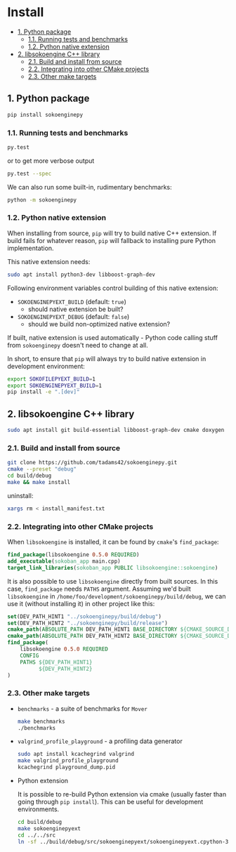 <!-- omit in toc -->
# Install

- [1. Python package](#1-python-package)
  - [1.1. Running tests and benchmarks](#11-running-tests-and-benchmarks)
  - [1.2. Python native extension](#12-python-native-extension)
- [2. libsokoengine C++ library](#2-libsokoengine-c-library)
  - [2.1. Build and install from source](#21-build-and-install-from-source)
  - [2.2. Integrating into other CMake projects](#22-integrating-into-other-cmake-projects)
  - [2.3. Other make targets](#23-other-make-targets)

## 1. Python package

```sh
pip install sokoenginepy
```

### 1.1. Running tests and benchmarks

```sh
py.test
```

or to get more verbose output

```sh
py.test --spec
```

We can also run some built-in, rudimentary benchmarks:

```sh
python -m sokoenginepy
```

### 1.2. Python native extension

When installing from source, `pip` will try to build native C++ extension. If build
fails for whatever reason, `pip` will fallback to installing pure Python implementation.

This native extension needs:

```sh
sudo apt install python3-dev libboost-graph-dev
```

Following environment variables control building of this native extension:

- `SOKOENGINEPYEXT_BUILD` (default: `true`)
  - should native extension be built?
- `SOKOENGINEPYEXT_DEBUG` (default: `false`)
  - should we build non-optimized native extension?

If built, native extension is used automatically - Python code calling stuff from
`sokoenginepy` doesn't need to change at all.

In short, to ensure that `pip` will always try to build native extension in development
environment:

```sh
export SOKOFILEPYEXT_BUILD=1
export SOKOENGINEPYEXT_BUILD=1
pip install -e ".[dev]"
```

## 2. libsokoengine C++ library

```sh
sudo apt install git build-essential libboost-graph-dev cmake doxygen
```

### 2.1. Build and install from source

```sh
git clone https://github.com/tadams42/sokoenginepy.git
cmake --preset "debug"
cd build/debug
make && make install
```

uninstall:

```sh
xargs rm < install_manifest.txt
```

### 2.2. Integrating into other CMake projects

When `libsokoengine` is installed, it can be found by `cmake`'s `find_package`:

```cmake
find_package(libsokoengine 0.5.0 REQUIRED)
add_executable(sokoban_app main.cpp)
target_link_libraries(sokoban_app PUBLIC libsokoengine::sokoengine)
```

It is also possible to use `libsokoengine` directly from built sources. In this case,
`find_package` needs `PATHS` argument. Assuming we'd built `libsokoengine` in
`/home/foo/development/sokoenginepy/build/debug`, we can use it (without installing it)
in other project like this:

```cmake
set(DEV_PATH_HINT1 "../sokoenginepy/build/debug")
set(DEV_PATH_HINT2 "../sokoenginepy/build/release")
cmake_path(ABSOLUTE_PATH DEV_PATH_HINT1 BASE_DIRECTORY ${CMAKE_SOURCE_DIR})
cmake_path(ABSOLUTE_PATH DEV_PATH_HINT2 BASE_DIRECTORY ${CMAKE_SOURCE_DIR})
find_package(
    libsokoengine 0.5.0 REQUIRED
    CONFIG
    PATHS ${DEV_PATH_HINT1}
          ${DEV_PATH_HINT2}
)
```

### 2.3. Other make targets

- `benchmarks` - a suite of benchmarks for `Mover`

  ```sh
  make benchmarks
  ./benchmarks
  ```

- `valgrind_profile_playground` - a profiling data generator

  ```sh
  sudo apt install kcachegrind valgrind
  make valgrind_profile_playground
  kcachegrind playground_dump.pid
  ```

- Python extension

  It is possible to re-build Python extension via cmake (usually faster than going
  through `pip install`). This can be useful for development environments.

  ```sh
  cd build/debug
  make sokoenginepyext
  cd ../../src
  ln -sf ../build/debug/src/sokoenginepyext/sokoenginepyext.cpython-39-x86_64-linux-gnu.so
  ```
